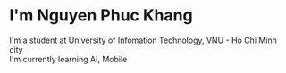 <h1>I'm Nguyen Phuc Khang</h1>
<p>
  I'm a student at University of Infomation Technology, VNU - Ho Chi Minh city
  </br>
  I'm currently learning AI, Mobile
</p>
